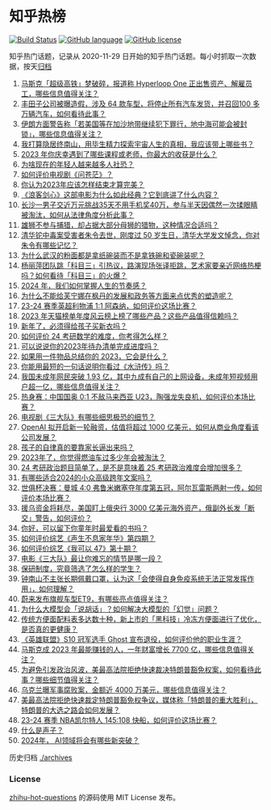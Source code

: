 # 知乎热榜
[![Build Status](https://github.com/ToWeLong/zhihu-hot-questions/workflows/CI/badge.svg)](https://github.com/ToWeLong/zhihu-hot-questions/actions)
[![GitHub language](https://img.shields.io/badge/language-golang-orange.svg)](https://golang.org/)
[![GitHub license](https://img.shields.io/github/license/ToWeLong/zhihu-hot-questions)](https://github.com/ToWeLong/zhihu-hot-questions/blob/main/LICENSE)

知乎热门话题，记录从 2020-11-29 日开始的知乎热门话题。每小时抓取一次数据，按天[归档](./archives)

<!-- BEGIN -->

1. [马斯克「超级高铁」梦破碎，报道称 Hyperloop One 正出售资产、解雇员工，哪些信息值得关注？](https://www.zhihu.com/question/636343940)
1. [丰田子公司被曝造假，涉及 64 款车型，将停止所有汽车发货，并召回100 多万辆汽车，如何看待此事？](https://www.zhihu.com/question/636140553)
1. [伊朗方面警告称「若美国等在加沙地带继续犯下罪行，地中海可能会被封锁」，哪些信息值得关注？](https://www.zhihu.com/question/636407823)
1. [我打算隐居终南山，用毕生精力探索宇宙人生的真相，我应该带上哪些书？](https://www.zhihu.com/question/604728024)
1. [2023 年你庆幸遇到了哪些课程或老师，你最大的收获是什么？](https://www.zhihu.com/question/634883970)
1. [为啥现在的年轻人越来越多人社恐？](https://www.zhihu.com/question/458650020)
1. [如何评价电视剧《问苍茫》？](https://www.zhihu.com/question/634539239)
1. [你认为2023年应该怎样结束才算完美？](https://www.zhihu.com/question/636417072)
1. [《浪客剑心》这部电影为什么如此经典？它到底讲了什么内容？](https://www.zhihu.com/question/636353290)
1. [长沙一男子交近万元挑战35天不用手机奖40万，参与半天因偶然一次揉眼睛被淘汰，如何从法律角度分析此事？](https://www.zhihu.com/question/635829618)
1. [雄狮不参与捕猎，却占据大部分母狮的猎物，这种情况合适吗？](https://www.zhihu.com/question/632494260)
1. [清华铊中毒案受害者朱令去世，刚度过 50 岁生日，清华大学发文悼念，你对朱令有哪些记忆？](https://www.zhihu.com/question/636249598)
1. [为什么武汉的粉面都是拿纸碗装而不是拿铁碗和瓷碗装呢？](https://www.zhihu.com/question/635777268)
1. [杨丽萍团队跳「科目三」引热议，路演现场张译拒跳，艺术家要亲近网络热梗吗？如何看待「科目三」的火爆？](https://www.zhihu.com/question/636192435)
1. [2024 年，我们如何掌握人生的节奏感？](https://www.zhihu.com/question/635208134)
1. [为什么不能给芙宁娜在枫丹的发展和政务等方面来点优秀的塑造呢？](https://www.zhihu.com/question/636165176)
1. [23-24 赛季英超利物浦 1:1 阿森纳，如何评价这场比赛？](https://www.zhihu.com/question/636380683)
1. [2023 年天猫榜单年度风云榜上榜了哪些产品？这些产品值得信赖吗？](https://www.zhihu.com/question/635776837)
1. [新年了，必须得给孩子买新衣吗？](https://www.zhihu.com/question/634950600)
1. [如何评价 24 考研数学的难度，你考得怎么样？](https://www.zhihu.com/question/636409086)
1. [可以说说你的2023年待办清单完成进度吗？](https://www.zhihu.com/question/636189838)
1. [如果用一件物品总结你的 2023，它会是什么？](https://www.zhihu.com/question/635776532)
1. [你能用最短的一句话说明你看过《水浒传》吗？](https://www.zhihu.com/question/626695634)
1. [我国未成年网民突破 1.93 亿，其中九成有自己的上网设备，未成年短视频用户超一亿，哪些信息值得关注？](https://www.zhihu.com/question/636343924)
1. [热身赛：中国国奥 0:1 不敌马来西亚 U23，陶强龙失良机，如何评价本场比赛？](https://www.zhihu.com/question/636301644)
1. [电视剧《三大队》有哪些细思极恐的细节？](https://www.zhihu.com/question/635968930)
1. [OpenAI 拟开启新一轮融资，估值将超过 1000 亿美元，如何从商业角度看该公司发展？](https://www.zhihu.com/question/636259429)
1. [孩子的自律真的要靠家长逼出来吗？](https://www.zhihu.com/question/436192830)
1. [2023年了，你觉得燃油车过多少年会被淘汰？](https://www.zhihu.com/question/583148481)
1. [24 考研政治题目简单了，是不是意味着 25 考研政治难度会增加很多？](https://www.zhihu.com/question/636259410)
1. [有哪些适合2024的小众高级跨年文案吗？](https://www.zhihu.com/question/635949997)
1. [世俱杯决赛：曼城 4:0 弗鲁米嫩塞夺年度第五冠，阿尔瓦雷斯两射一传，如何评价本场比赛？](https://www.zhihu.com/question/636213108)
1. [援乌资金将耗尽，美国盯上俄央行 3000 亿美元海外资产，俄副外长发「断交」警告，如何评价？](https://www.zhihu.com/question/636284955)
1. [你好，可以留下你童年时最爱看的书吗？](https://www.zhihu.com/question/630833542)
1. [如何评价综艺《声生不息家年华》第四期？](https://www.zhihu.com/question/636244795)
1. [如何评价综艺《我可以 47》第十期？](https://www.zhihu.com/question/636311983)
1. [电影《三大队》最让你难忘的情节是哪一段？](https://www.zhihu.com/question/635224946)
1. [保研制度，究竟筛选了怎么样的学生？](https://www.zhihu.com/question/627930104)
1. [钟南山不主张长期佩戴口罩，认为这「会使得自身免疫系统无法正常发挥作用」，如何理解？](https://www.zhihu.com/question/636287835)
1. [蔚来发布旗舰车型ET9，有哪些亮点值得关注？](https://www.zhihu.com/question/636325300)
1. [为什么大模型会「说胡话」？如何解决大模型的「幻觉」问题？](https://www.zhihu.com/question/635776684)
1. [传统方便面配料表多达数十种，新上市的「黑科技」冷冻方便面进行了优化，是否真的更健康？](https://www.zhihu.com/question/636137625)
1. [《英雄联盟》S10 冠军选手 Ghost 宣布退役，如何评价他的职业生涯？](https://www.zhihu.com/question/636242778)
1. [马斯克成 2023 年最能赚钱的人，一年财富增长 7700  亿，哪些信息值得关注？](https://www.zhihu.com/question/636408557)
1. [为避免引发政治风波，美最高法院拒绝快速裁决特朗普豁免权案，如何看待此事？哪些细节值得关注？](https://www.zhihu.com/question/636245651)
1. [乌克兰曝军事腐败案，金额近 4000 万美元，哪些信息值得关注？](https://www.zhihu.com/question/636416817)
1. [美最高法院拒绝快速裁定特朗普豁免权争议，媒体称「特朗普的重大胜利」，特朗普的大选之路会如何发展？](https://www.zhihu.com/question/636302783)
1. [23-24 赛季 NBA凯尔特人 145:108 快船，如何评价这场比赛？](https://www.zhihu.com/question/636389777)
1. [什么是声子？](https://www.zhihu.com/question/23004818)
1. [2024年， AI领域将会有哪些新突破？](https://www.zhihu.com/question/635190738)

<!-- END -->

历史归档 [./archives](./archives)


### License
[zhihu-hot-questions](https://github.com/towelong/zhihu-hot-questions) 的源码使用 MIT License 发布。